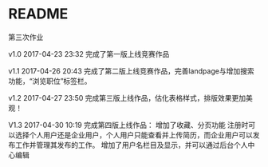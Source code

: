 # README

第三次作业

v1.0 2017-04-23 23:32
完成了第一版上线竞赛作品

v1.1 2017-04-26 20:43
完成了第二版上线竞赛作品，完善landpage与增加搜索功能，“浏览职位”标签栏。

v1.2 2017-04-27 23:50
完成第三版上线作品，估化表格样式，排版效果更加美观！

V1.3 2017-04-30 10:19
完成第四版上线作品：
增加了收藏、分页功能
注册时可以选择个人用户还是企业用户，个人用户只能查看并上传简历，而企业用户可以发布工作并管理其发布的工作。
增加了用户名栏目及显示，并可以通过后台个人中心编辑
